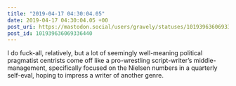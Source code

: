 ```yaml
---
title: "2019-04-17 04:30:04.05"
date: 2019-04-17 04:30:04.05 +00
post_uri: https://mastodon.social/users/gravely/statuses/101939636069336440
post_id: 101939636069336440
---
```

I do fuck-all, relatively, but a lot of seemingly well-meaning political pragmatist centrists come off like a pro-wrestling script-writer’s middle-management, specifically focused on the Nielsen numbers in a quarterly self-eval, hoping to impress a writer of another genre.


